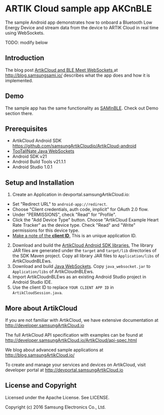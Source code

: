# ARTIK Cloud sample app AKCnBLE

The sample Android app demonstrates how to onboard a Bluetooth Low Energy Device and stream data from the device to ARTIK Cloud in real time using WebSockets.

TODO: modify below

Introduction
-------------

The blog post [ArtikCloud and BLE Meet WebSockets
](https://blog.samsungsami.io/mobile/development/2015/04/09/sami-and-ble-meet-websockets.html) at http://blog.samsungsami.io/ describes what the app does and how it is implemented.

Demo
-------------

The sample app has the same functionality as [SAMInBLE](https://github.com/samsungArtikCloudio/sample-android-ArtikCloudnBLE). Check out Demo section there.

Prerequisites
-------------

 * ArtikCloud Android SDK https://github.com/samsungArtikCloudio/ArtikCloud-android
 * [TooTallNate Java WebSockets](https://github.com/TooTallNate/Java-WebSocket)
 * Android SDK v21
 * Android Build Tools v21.1.1
 * Android Studio 1.0.1

Setup and Installation
----------------------

1. Create an Application in devportal.samsungArtikCloud.io:
  * Set "Redirect URL" to `android-app://redirect`.
  * Choose "Client credentials, auth code, implicit" for OAuth 2.0 flow.
  * Under "PERMISSIONS", check "Read" for "Profile". 
  * Click the "Add Device Type" button. Choose "ArtikCloud Example Heart Rate Tracker" as the device type. Check "Read" and "Write" permissions for this device type.
  * [Make a note of the **client ID**.](http://developer.samsungArtikCloud.io/ArtikCloud/ArtikCloud-documentation/developer-user-portals.html#how-to-find-your-application-id) This is an unique application ID.
2. Download and build the [ArtikCloud Android SDK libraries.](https://developer.samsungArtikCloud.io/ArtikCloud/native-SDKs/android-SDK.html) The library JAR files are generated under the `target` and `target/lib` directories of the SDK Maven project. Copy all library JAR files to `Application/libs` of ArtikCloudnBLEws.
3. Download and build [Java WebSockets](https://github.com/TooTallNate/Java-WebSocket). Copy `java_websocket.jar` to `Application/libs` of ArtikCloudnBLEws.
4. Import ArtikCloudnBLEws as an existing Android Studio project in Android Studio IDE.
5. Use the client ID to replace `YOUR CLIENT APP ID` in `ArtikCloudSession.java`.

More about ArtikCloud
---------------

If you are not familiar with ArtikCloud, we have extensive documentation at http://developer.samsungArtikCloud.io

The full ArtikCloud API specification with examples can be found at http://developer.samsungArtikCloud.io/ArtikCloud/api-spec.html

We blog about advanced sample applications at http://blog.samsungArtikCloud.io/

To create and manage your services and devices on ArtikCloud, visit developer portal at http://devportal.samsungArtikCloud.io

License and Copyright
---------------------

Licensed under the Apache License. See LICENSE.

Copyright (c) 2016 Samsung Electronics Co., Ltd.

